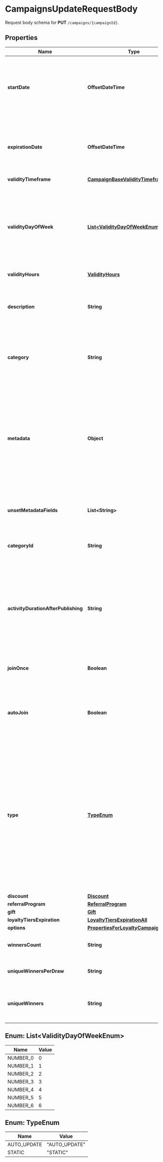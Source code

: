 

# CampaignsUpdateRequestBody

Request body schema for **PUT** `/campaigns/{campaignId}`.

## Properties

| Name | Type | Description | Notes |
|------------ | ------------- | ------------- | -------------|
|**startDate** | **OffsetDateTime** | Activation timestamp defines when the campaign starts to be active in ISO 8601 format. Campaign is *inactive before* this date.  |  [optional] |
|**expirationDate** | **OffsetDateTime** | Expiration timestamp defines when the campaign expires in ISO 8601 format.  Campaign is *inactive after* this date. |  [optional] |
|**validityTimeframe** | [**CampaignBaseValidityTimeframe**](CampaignBaseValidityTimeframe.md) |  |  [optional] |
|**validityDayOfWeek** | [**List&lt;ValidityDayOfWeekEnum&gt;**](#List&lt;ValidityDayOfWeekEnum&gt;) | Integer array corresponding to the particular days of the week in which the campaign is valid.  - &#x60;0&#x60; Sunday - &#x60;1&#x60; Monday - &#x60;2&#x60; Tuesday - &#x60;3&#x60; Wednesday - &#x60;4&#x60; Thursday - &#x60;5&#x60; Friday - &#x60;6&#x60; Saturday |  [optional] |
|**validityHours** | [**ValidityHours**](ValidityHours.md) |  |  [optional] |
|**description** | **String** | An optional field to keep any extra textual information about the campaign such as a campaign description and details. |  [optional] |
|**category** | **String** | The category assigned to the campaign. Either pass this parameter OR the &#x60;category_id&#x60;. |  [optional] |
|**metadata** | **Object** | The metadata object stores all custom attributes assigned to the campaign. A set of key/value pairs that you can attach to a campaign object. It can be useful for storing additional information about the campaign in a structured format. |  [optional] |
|**unsetMetadataFields** | **List&lt;String&gt;** | Determine which metadata should be removed from campaign. |  [optional] |
|**categoryId** | **String** | Unique category ID that this campaign belongs to. Either pass this parameter OR the &#x60;category&#x60;. |  [optional] |
|**activityDurationAfterPublishing** | **String** | Defines the amount of time the campaign will be active in ISO 8601 format after publishing. For example, a campaign with a &#x60;duration&#x60; of &#x60;P24D&#x60; will be valid for a duration of 24 days. |  [optional] |
|**joinOnce** | **Boolean** | If this value is set to &#x60;true&#x60;, customers will be able to join the campaign only once. |  [optional] |
|**autoJoin** | **Boolean** | Indicates whether customers will be able to auto-join a loyalty campaign if any earning rule is fulfilled. |  [optional] |
|**type** | [**TypeEnum**](#TypeEnum) | Defines whether the campaign can be updated with new vouchers after campaign creation.      - &#x60;AUTO_UPDATE&#x60;: By choosing the auto update option you will create a campaign that can be enhanced by new vouchers after the time of creation (e.g. by publish vouchers method).     -  &#x60;STATIC&#x60;: vouchers need to be manually published. |  [optional] |
|**discount** | [**Discount**](Discount.md) |  |  [optional] |
|**referralProgram** | [**ReferralProgram**](ReferralProgram.md) |  |  [optional] |
|**gift** | [**Gift**](Gift.md) |  |  [optional] |
|**loyaltyTiersExpiration** | [**LoyaltyTiersExpirationAll**](LoyaltyTiersExpirationAll.md) |  |  [optional] |
|**options** | [**PropertiesForLoyaltyCampaignOptions**](PropertiesForLoyaltyCampaignOptions.md) |  |  [optional] |
|**winnersCount** | **String** | It represents the total number of winners in a lucky draw. |  [optional] |
|**uniqueWinnersPerDraw** | **String** | It indicates whether each winner in a draw is unique or not. |  [optional] |
|**uniqueWinners** | **String** | Specifies whether each participant can win only once across multiple draws. |  [optional] |



## Enum: List&lt;ValidityDayOfWeekEnum&gt;

| Name | Value |
|---- | -----|
| NUMBER_0 | 0 |
| NUMBER_1 | 1 |
| NUMBER_2 | 2 |
| NUMBER_3 | 3 |
| NUMBER_4 | 4 |
| NUMBER_5 | 5 |
| NUMBER_6 | 6 |



## Enum: TypeEnum

| Name | Value |
|---- | -----|
| AUTO_UPDATE | &quot;AUTO_UPDATE&quot; |
| STATIC | &quot;STATIC&quot; |



